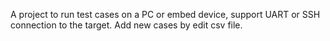 A project to run test cases on a PC or embed device, support UART or SSH connection to the target.
Add new cases by edit csv file.
